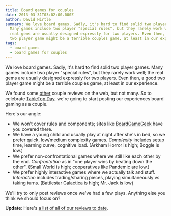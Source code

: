 ```yaml
---
title: Board games for couples
date: 2013-03-31T03:02:00.000Z
author: David Hirtle
summary: We love board games. Sadly, it's hard to find solid two player games.
  Many games include two player "special rules", but they rarely work well; the
  real gems are usually designed expressly for two players. Even then, a good
  two player game might be a terrible couples game, at least in our experience.
tags:
  - board games
  - board games for couples
---
```

We love board games. Sadly, it's hard to find solid two player games. Many games include two player "special rules", but they rarely work well; the real gems are usually designed expressly for two players. Even then, a good two player game might be a terrible couples game, at least in our experience.

We found some <a href="http://www.gameswithtwo.com/">other</a> couple reviews on the web, but not many. So to celebrate <a href="http://www.tabletopday.com/">TableTop Day</a>, we're going to start posting our experiences board gaming as a couple.

Here's our angle:

<ul>
	<li>We won't cover rules and components; sites like <a href="http://boardgamegeek.com/">BoardGameGeek</a> have you covered there.</li>
	<li>We have a young child and usually play at night after she's in bed, so we prefer quick, low/medium complexity games.
<em>Complexity</em> includes setup time, learning curve, cognitive load. (Arkham Horror is high; Boggle is low.)</li>
	<li>We prefer non-confrontational games where we still like each other by the end.
<em>Confrontation</em> as in "one player wins by beating down the other". (Small World is high; cooperatives like Pandemic are low.)</li>
	<li>We prefer highly interactive games where we actually talk and stuff.
<em>Interaction</em> includes trading/sharing pieces, playing simultaneously vs taking turns. (Battlestar Galactica is high; Mr. Jack is low)</li>
</ul>
We'll try to only post reviews once we've had a few plays. Anything else you think we should focus on?

<strong>Update</strong>: Here's <a href="http://hirtopolis.wordpress.com/tag/board-games-for-couples/">a list of all of our reviews to date</a>.